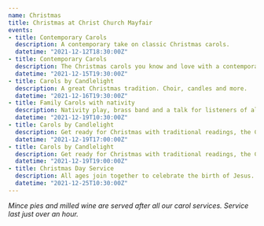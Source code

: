 ```yaml
---
name: Christmas
title: Christmas at Christ Church Mayfair
events:
- title: Contemporary Carols
  description: A contemporary take on classic Christmas carols.
  datetime: "2021-12-12T18:30:00Z"
- title: Contemporary Carols
  description: The Christmas carols you know and love with a contemporary sound.
  datetime: "2021-12-15T19:30:00Z"
- title: Carols by Candlelight
  description: A great Christmas tradition. Choir, candles and more.
  datetime: "2021-12-16T19:30:00Z"
- title: Family Carols with nativity
  description: Nativity play, brass band and a talk for listeners of all ages.
  datetime: "2021-12-19T10:30:00Z"
- title: Carols by Candlelight
  description: Get ready for Christmas with traditional readings, the CCM choir and brass band.
  datetime: "2021-12-19T17:00:00Z"
- title: Carols by Candlelight
  description: Get ready for Christmas with traditional readings, the CCM choir and brass band.
  datetime: "2021-12-19T19:00:00Z"
- title: Christmas Day Service
  description: All ages join together to celebrate the birth of Jesus.
  datetime: "2021-12-25T10:30:00Z"
---
```

*Mince pies and milled wine are served after all our carol services. Service last just over an hour.*